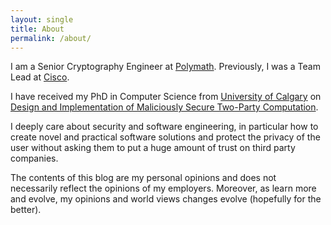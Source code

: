 ```yaml
---
layout: single
title: About
permalink: /about/
---
```


I am a Senior Cryptography Engineer at [Polymath](http://polymath.network/).
Previously, I was a Team Lead at [Cisco](https://www.cisco.com/c/en_ca/products/security/amp-for-endpoints/index.html).

I have received my PhD in Computer Science from [University of Calgary](https://www.ucalgary.ca/icis/) on
[Design and Implementation of Maliciously Secure Two-Party Computation](https://prism.ucalgary.ca/handle/11023/3899).

I deeply care about security and software engineering, in particular how to create novel and practical software
solutions and protect the privacy of the user without asking them to put a huge amount of trust on third party companies.

The contents of this blog are my personal opinions and does not necessarily reflect the opinions of my employers.
Moreover, as learn more and evolve, my opinions and world views changes evolve (hopefully for the better).
